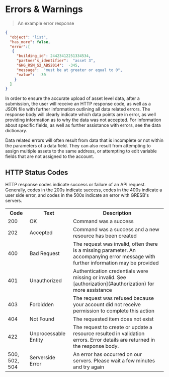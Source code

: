 # Errors & Warnings

> An example error response

```json
{
  "object": "list",
  "has_more": false,
  "error":[
   {
     "building_id": 24423412251334534,
     "partner’s_identifier":  "asset 3",
     "GHG_RSM_S2_ABS2014":  -345,
     "message":  "must be at greater or equal to 0",
     "value":  -30
    }
  ]
}
```

In order to ensure the accurate upload of asset level data, after a submission, the user will receive an HTTP response code, as well as a JSON file with further information outlining all data related errors.  The response body will clearly indicate which data points are in error, as well providing information as to why the data was not accepted.  For information about specific fields, as well as further assistance with errors, see the data dictionary.  

Data related errors will often result from data that is incomplete or not within the parameters of a data field.  They can also result from attempting to assign multiple assets to the same address, or attempting to edit variable fields that are not assigned to the account.  


## HTTP Status Codes
HTTP response codes indicate success or failure of an API request. Generally, codes in the 200s indicate success, codes in the 400s indicate a user side error, and codes in the 500s indicate an error with GRESB's servers.
<table>
	<tr class="topRow">
		<th class="changelogCell">Code</th>
		<th class="changelogCell">Text</th >
		<th class="description">Description</th>
	</tr >
	<tr>
		<td>200</td>
		<td>OK</td>
		<td>Command was a success</td>
	</tr> 
	<tr>
		<td id="202">202</td>
		<td>Accepted</td>
		<td>Command was a success and a new resource has been created</td>
	</tr>
	<tr>
		<td>400</td>
		<td>Bad Request</td>
		<td>The request was invalid, often there is a missing parameter. An accompanying error message with further information may be provided</td>
	</tr>
	<tr>
		<td>401</td>
		<td>Unauthorized</td>
		<td>Authentication credentials were missing or invalid.  See [authorization](#authorization) for more assistance</td>
	</tr>
	<tr>
		<td>403</td>
		<td>Forbidden</td>
		<td>The request was refused because your account did not receive permission to complete this action
		</td>
	</tr>
	<tr>
		<td>404</td>
		<td>Not Found</td> 
		<td>The requested item does not exist</td>
	</tr>
  <tr>
    <td>422</td>
    <td>Unprocessable Entity</td> 
    <td>The request to create or update a resource resulted in validation errors. Error details are returned in the response body.</td>
  </tr>	<tr>
		<td>500, 502, 504</td>
		<td>Serverside Error</td>
		<td>An error has occurred on our servers.  Please wait a few minutes and try again</td>
	</tr>
</table>
